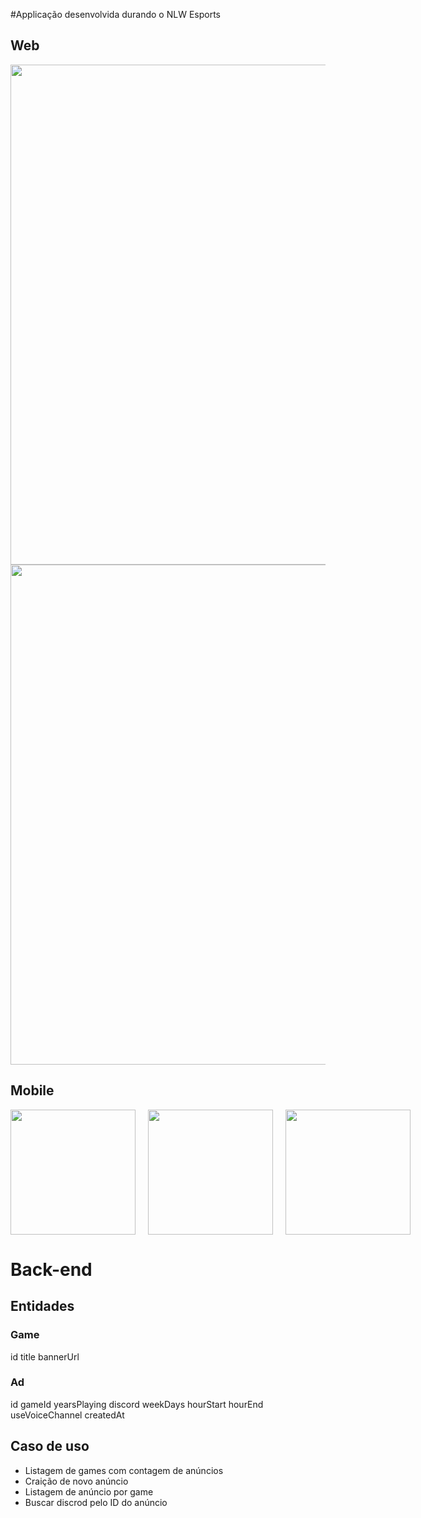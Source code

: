 #Applicação desenvolvida durando o NLW Esports

## Web
<img src="https://user-images.githubusercontent.com/12089780/194089692-bb07613e-817b-4614-a2f1-637bb6611051.png" width="800"/>

<img src="https://user-images.githubusercontent.com/12089780/194089825-6eff9f84-1f2c-487f-9fd5-a0d460d52bb5.png" width="800"/>

## Mobile

<div style="display:flex; gap:20px">
 <img src="https://user-images.githubusercontent.com/12089780/194090602-05b2f674-ea8b-485f-8f2c-f91e293697f5.png" width="200"/>

<img src="https://user-images.githubusercontent.com/12089780/194090726-d87524f2-7769-466e-a268-894f8bc757c8.png" width="200"/>

<img src="https://user-images.githubusercontent.com/12089780/194090834-60b1e29e-c9e3-4b0b-ac41-9147230416ee.png" width="200"/>
</div>


# Back-end

## Entidades

### Game

id
title
bannerUrl

### Ad
id
gameId
yearsPlaying
discord
weekDays
hourStart
hourEnd
useVoiceChannel
createdAt


## Caso de uso

 - Listagem de games com contagem de anúncios
 - Craição de novo anúncio
 - Listagem de anúncio por game
 - Buscar discrod pelo ID do anúncio
